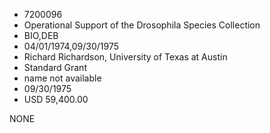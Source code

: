 * 7200096
* Operational Support of the Drosophila Species Collection
* BIO,DEB
* 04/01/1974,09/30/1975
* Richard Richardson, University of Texas at Austin
* Standard Grant
*   name not available
* 09/30/1975
* USD 59,400.00

NONE
